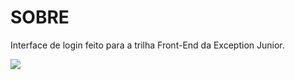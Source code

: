 # SOBRE

Interface de login feito para a trilha Front-End da Exception Junior.

<img src = "https://github.com/user-attachments/assets/f6a55c3d-60cb-438a-b6dd-8d79e3445f3b">
